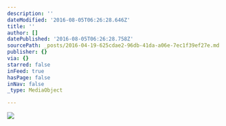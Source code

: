 ```yaml
---
description: ''
dateModified: '2016-08-05T06:26:28.646Z'
title: ''
author: []
datePublished: '2016-08-05T06:26:28.758Z'
sourcePath: _posts/2016-04-19-625cdae2-96db-41da-a06e-7ec1f39ef27e.md
publisher: {}
via: {}
starred: false
inFeed: true
hasPage: false
inNav: false
_type: MediaObject

---
```

![](https://the-grid-user-content.s3-us-west-2.amazonaws.com/88e6a8b8-ab54-44db-8936-e2bf2a1268fb.jpg)